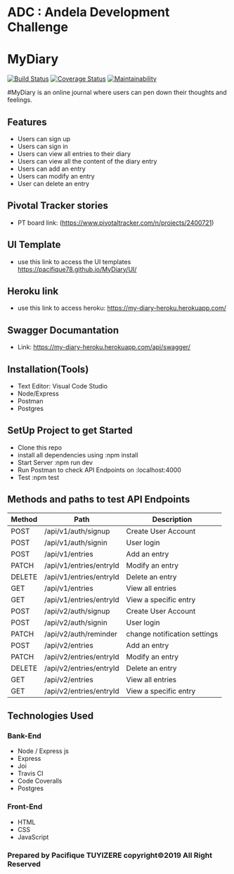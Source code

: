 
# ADC : Andela Development Challenge

# MyDiary
[![Build Status](https://travis-ci.org/Pacifique78/MyDiary.svg?branch=develop)](https://travis-ci.org/Pacifique78/MyDiary)
[![Coverage Status](https://coveralls.io/repos/github/Pacifique78/MyDiary/badge.svg?branch=develop)](https://coveralls.io/github/Pacifique78/MyDiary?branch=develop)
[![Maintainability](https://api.codeclimate.com/v1/badges/8c496ca082e2128511bd/maintainability)](https://codeclimate.com/github/Pacifique78/MyDiary/maintainability)

#MyDiary is an online journal where users can pen down their thoughts and feelings.
## Features
* Users can sign up
* Users can sign in
* Users can view all entries to their diary
* Users can view all the content of the diary entry
* Users can add an entry
* Users can modify an entry
* User can delete an entry
## Pivotal Tracker stories
* PT board link: (https://www.pivotaltracker.com/n/projects/2400721)
## UI Template
* use this link to access the UI templates  https://pacifique78.github.io/MyDiary/UI/
## Heroku link 
* use this link to access heroku: https://my-diary-heroku.herokuapp.com/
## Swagger Documantation
* Link: https://my-diary-heroku.herokuapp.com/api/swagger/
## Installation(Tools)
* Text Editor: Visual Code Studio
* Node/Express
* Postman
* Postgres
## SetUp Project to get Started
* Clone this repo
* install all dependencies using 
    :npm install
* Start Server
    :npm run dev
* Run Postman to check API Endpoints on
    :localhost:4000
* Test
    :npm test
## Methods and paths to test API Endpoints
| Method      | Path                                                           | Description                          |
|-------------|----------------------------------------------------------------|--------------------------------------|
| POST        | /api/v1/auth/signup                                            | Create User Account                  |
| POST        | /api/v1/auth/signin                                            | User login                           |
| POST        | /api/v1/entries                                                | Add an entry                         |
| PATCH       | /api/v1/entries/entryId                                        | Modify an entry                      |
| DELETE      | /api/v1/entries/entryId                                        | Delete an entry                      |
| GET         | /api/v1/entries                                                | View all entries                     |
| GET         | /api/v1/entries/entryId                                        | View a specific entry                |
| POST        | /api/v2/auth/signup                                            | Create User Account                  |
| POST        | /api/v2/auth/signin                                            | User login                           |
| PATCH       | /api/v2/auth/reminder                                          | change notification settings         |
| POST        | /api/v2/entries                                                | Add an entry                         |
| PATCH       | /api/v2/entries/entryId                                        | Modify an entry                      |
| DELETE      | /api/v2/entries/entryId                                        | Delete an entry                      |
| GET         | /api/v2/entries                                                | View all entries                     |
| GET         | /api/v2/entries/entryId                                        | View a specific entry                |
## Technologies Used
### Bank-End
* Node / Express js
* Express
* Joi
* Travis CI
* Code Coveralls
* Postgres
### Front-End
* HTML
* CSS
* JavaScript

### Prepared by Pacifique TUYIZERE     copyright©2019 All Right Reserved

